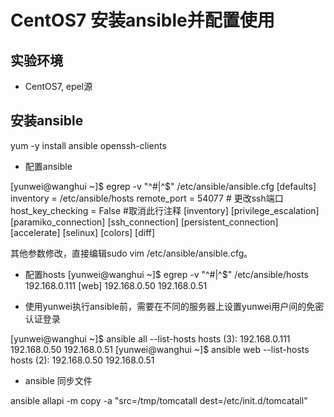 # CentOS7 安装ansible并配置使用

## 实验环境

- CentOS7, epel源

## 安装ansible

yum -y install ansible openssh-clients

- 配置ansible

[yunwei@wanghui ~]$ egrep -v "^#|^$" /etc/ansible/ansible.cfg 
[defaults]
inventory      = /etc/ansible/hosts
remote_port    = 54077 # 更改ssh端口
host_key_checking = False #取消此行注释
[inventory]
[privilege_escalation]
[paramiko_connection]
[ssh_connection]
[persistent_connection]
[accelerate]
[selinux]
[colors]
[diff]

其他参数修改，直接编辑sudo vim /etc/ansible/ansible.cfg。

- 配置hosts
[yunwei@wanghui ~]$ egrep -v "^#|^$" /etc/ansible/hosts
192.168.0.111
[web]
192.168.0.50
192.168.0.51

- 使用yunwei执行ansible前，需要在不同的服务器上设置yunwei用户间的免密认证登录

[yunwei@wanghui ~]$ ansible all --list-hosts
  hosts (3):
    192.168.0.111
    192.168.0.50
    192.168.0.51
[yunwei@wanghui ~]$ ansible web --list-hosts
  hosts (2):
    192.168.0.50
    192.168.0.51

- ansible 同步文件 

ansible allapi -m copy -a "src=/tmp/tomcatall dest=/etc/init.d/tomcatall"
